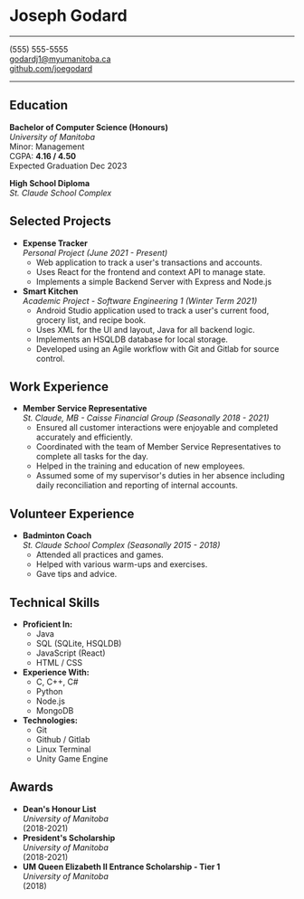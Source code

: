 # Joseph Godard
***
(555) 555-5555          
godardj1@myumanitoba.ca  
[github.com/joegodard][Github Link]
***
## Education
**Bachelor of Computer Science (Honours)**  
_University of Manitoba_  
Minor: Management  
CGPA: **4.16 / 4.50**  
Expected Graduation Dec 2023  

**High School Diploma**  
_St. Claude School Complex_  

## Selected Projects
* **Expense Tracker**  
 _Personal Project (June 2021 - Present)_
    * Web application to track a user's transactions and accounts.
    * Uses React for the frontend and context API to manage state.
    * Implements a simple Backend Server with Express and Node.js
* **Smart Kitchen**  
 _Academic Project - Software Engineering 1 (Winter Term 2021)_
    * Android Studio application used to track a user's current food, grocery list, and recipe book.
    * Uses XML for the UI and layout, Java for all backend logic.
    * Implements an HSQLDB database for local storage.
    * Developed using an Agile workflow with Git and Gitlab for source control.

## Work Experience
* **Member Service Representative**  
 _St. Claude, MB - Caisse Financial Group (Seasonally 2018 - 2021)_
    * Ensured all customer interactions were enjoyable and completed accurately and efficiently.
    * Coordinated with the team of Member Service Representatives to complete all tasks for the day.
    * Helped in the training and education of new employees.
    * Assumed some of my supervisor's duties in her absence including daily reconciliation and reporting of internal accounts.

## Volunteer Experience
* **Badminton Coach**  
 _St. Claude School Complex (Seasonally 2015 - 2018)_
    * Attended all practices and games.
    * Helped with various warm-ups and exercises.
    * Gave tips and advice.

## Technical Skills
* **Proficient In:**
    * Java
    * SQL (SQLite, HSQLDB)
    * JavaScript (React)
    * HTML / CSS
* **Experience With:**
    * C, C++, C#
    * Python
    * Node.js
    * MongoDB
* **Technologies:**
    * Git
    * Github / Gitlab
    * Linux Terminal
    * Unity Game Engine

## Awards
* **Dean's Honour List**  
 _University of Manitoba_  
 (2018-2021)
* **President's Scholarship**  
 _University of Manitoba_  
 (2018-2021)
* **UM Queen Elizabeth II Entrance Scholarship - Tier 1**  
 _University of Manitoba_  
 (2018)




[Github Link]: https://github.com/joegodard